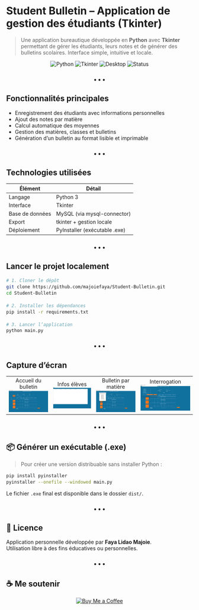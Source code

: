 # Student Bulletin – Application de gestion des étudiants (Tkinter)

> Une application bureautique développée en **Python** avec **Tkinter** permettant de gérer les étudiants, leurs notes et de générer des bulletins scolaires. Interface simple, intuitive et locale.

<p align="center">
  <img src="https://img.shields.io/badge/Python-3776AB?style=flat-square&logo=python&logoColor=white" alt="Python"/>
  <img src="https://img.shields.io/badge/Tkinter-GUI-blue?style=flat-square" alt="Tkinter"/>
  <img src="https://img.shields.io/badge/Type-Bureautique-orange?style=flat-square" alt="Desktop"/>
  <img src="https://img.shields.io/badge/Status-Terminé-brightgreen?style=flat-square" alt="Status"/>
</p>

<h3 align="center">• • •</h3>

## Fonctionnalités principales

- Enregistrement des étudiants avec informations personnelles
- Ajout des notes par matière
- Calcul automatique des moyennes
- Gestion des matières, classes et bulletins
- Génération d’un bulletin au format lisible et imprimable

<h3 align="center">• • •</h3>

## Technologies utilisées

| Élément         | Détail                         |
|-----------------|---------------------------------|
| Langage         | Python 3                        |
| Interface       | Tkinter                         |
| Base de données | MySQL (via mysql-connector)     |
| Export          | tkinter + gestion locale        |
| Déploiement     | PyInstaller (exécutable .exe)   |

<h3 align="center">• • •</h3>

## Lancer le projet localement

```bash
# 1. Cloner le dépôt
git clone https://github.com/majoiefaya/Student-Bulletin.git
cd Student-Bulletin

# 2. Installer les dépendances
pip install -r requirements.txt

# 3. Lancer l’application
python main.py
```

<h3 align="center">• • •</h3>

## Capture d’écran

<p align="center">
  <table>
    <tr>
      <td align="center">Accueil du bulletin<br/>
        <img src="https://github.com/majoiefaya/Student-Management/blob/main/ASSETS/images/bulletin_accueil.png?raw=true" width="300"/>
      </td>
      <td align="center">Infos élèves<br/>
        <img src="https://github.com/majoiefaya/Student-Management/blob/main/ASSETS/images/info_seleves.png?raw=true" width="300"/>
      </td>
      <td align="center">Bulletin par matière<br/>
        <img src="https://github.com/majoiefaya/Student-Management/blob/main/ASSETS/images/bulletin_matieres.png?raw=true" width="300"/>
      </td>
      <td align="center">Interrogation<br/>
        <img src="https://github.com/majoiefaya/Student-Management/blob/main/ASSETS/images/Interrogation.png?raw=true" width="300"/>
      </td>
    </tr>
  </table>
</p>

<h3 align="center">• • •</h3>

## 📦 Générer un exécutable (.exe)

> Pour créer une version distribuable sans installer Python :

```bash
pip install pyinstaller
pyinstaller --onefile --windowed main.py
```

Le fichier `.exe` final est disponible dans le dossier `dist/`.

<h3 align="center">• • •</h3>

## 📄 Licence

Application personnelle développée par **Faya Lidao Majoie**.  
Utilisation libre à des fins éducatives ou personnelles.

<h3 align="center">• • •</h3>

## ☕ Me soutenir

<p align="center">
  <a href="https://buymeacoffee.com/majoiefaya" target="_blank" rel="noopener noreferrer">
    <img src="https://img.shields.io/badge/Buy%20Me%20a%20Coffee-ffdd00?style=flat-square&logo=buymeacoffee&logoColor=black" alt="Buy Me a Coffee"/>
  </a>
</p>
